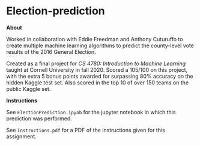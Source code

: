 # Election-prediction

**About**

Worked in collaboration with Eddie Freedman and Anthony Cuturuffo to create multiple machine learning algorithms to predict the county-level vote results of the 2016 General Election. 

Created as a final project for *CS 4780: Introduction to Machine Learning* taught at Cornell University in fall 2020. Scored a 105/100 on this project, with the extra 5 bonus points awarded for surpassing 80% accuracy on the hidden Kaggle test set. Also scored in the top 10 of over 150 teams on the public Kaggle set.

**Instructions**

See `ElectionPrediction.ipynb` for the jupyter notebook in which this prediction was performed.

See `Instructions.pdf` for a PDF of the instructions given for this assignment.
